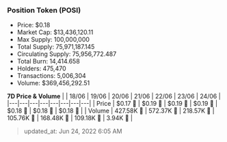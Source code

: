 
  ### Position Token (POSI)
  - Price: $0.18
  - Market Cap: $13,436,120.11
  - Max Supply: 100,000,000
  - Total Supply: 75,971,187.145
  - Circulating Supply: 75,956,772.487
  - Total Burn: 14,414.658
  - Holders: 475,470
  - Transactions: 5,006,304
  - Volume: $369,456,292.51

  **7D Price & Volume**
  | | 18&#x2F;06 | 19&#x2F;06 | 20&#x2F;06 | 21&#x2F;06 | 22&#x2F;06 | 23&#x2F;06 | 24&#x2F;06 |
  |---|---|---|---|---|---|---|---|
  | Price | $0.17 🔻 | $0.19 🚀 | $0.19 🔻 | $0.19 🔻 | $0.18 🔻 | $0.18 🚀 | $0.18 🚀 |
  | Volume | 427.58K 🚀 | 572.37K 🚀 | 218.57K 🔻 | 105.76K 🔻 | 168.48K 🚀 | 109.18K 🔻 | 3.94K 🔻 |

  > updated_at: Jun 24, 2022 6:05 AM
